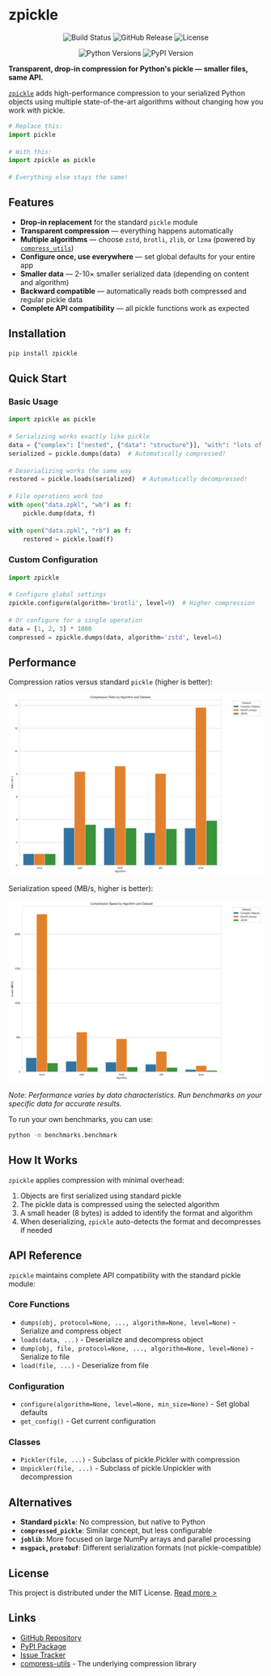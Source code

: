 # zpickle

<p align="center">
  <img src="https://img.shields.io/github/actions/workflow/status/dupontcyborg/zpickle/test_and_package_wheel.yml" alt="Build Status"/>
  <img src="https://img.shields.io/github/v/release/dupontcyborg/zpickle" alt="GitHub Release"/>
  <img src="https://img.shields.io/github/license/dupontcyborg/zpickle" alt="License"/>
</p>
<p align="center">
  <img src="https://img.shields.io/pypi/pyversions/zpickle" alt="Python Versions"/>
  <img src="https://img.shields.io/pypi/v/zpickle" alt="PyPI Version"/>
  <!-- <img src="https://static.pepy.tech/badge/zpickle" alt="PyPI Downloads"> -->
</p>

**Transparent, drop-in compression for Python's pickle — smaller files, same API.**

[`zpickle`](https://pypi.org/project/zpickle/) adds high-performance compression to your serialized Python objects using multiple state-of-the-art algorithms without changing how you work with pickle.

```python
# Replace this:
import pickle

# With this:
import zpickle as pickle

# Everything else stays the same!
```

## Features

- **Drop-in replacement** for the standard `pickle` module
- **Transparent compression** — everything happens automatically
- **Multiple algorithms** — choose `zstd`, `brotli`, `zlib`, or `lzma` (powered by [`compress_utils`](https://github.com/dupontcyborg/compress-utils))
- **Configure once, use everywhere** — set global defaults for your entire app
- **Smaller data** — 2-10× smaller serialized data (depending on content and algorithm)
- **Backward compatible** — automatically reads both compressed and regular pickle data
- **Complete API compatibility** — all pickle functions work as expected

## Installation

```bash
pip install zpickle
```

## Quick Start

### Basic Usage

```python
import zpickle as pickle

# Serializing works exactly like pickle
data = {"complex": ["nested", {"data": "structure"}], "with": "lots of repetition"}
serialized = pickle.dumps(data)  # Automatically compressed!

# Deserializing works the same way
restored = pickle.loads(serialized)  # Automatically decompressed!

# File operations work too
with open("data.zpkl", "wb") as f:
    pickle.dump(data, f)

with open("data.zpkl", "rb") as f:
    restored = pickle.load(f)
```

### Custom Configuration

```python
import zpickle

# Configure global settings
zpickle.configure(algorithm='brotli', level=9)  # Higher compression

# Or configure for a single operation
data = [1, 2, 3] * 1000
compressed = zpickle.dumps(data, algorithm='zstd', level=6)
```

## Performance

Compression ratios versus standard `pickle` (higher is better):

<img src="https://raw.githubusercontent.com/dupontcyborg/zpickle/main/benchmarks/results/compression_ratio.png" alt="Bar graph showing data compression ratios versus pickle">

Serialization speed (MB/s, higher is better):

<img src="https://raw.githubusercontent.com/dupontcyborg/zpickle/main/benchmarks/results/compression_speed.png" alt="Bar graph showing data compression speeds versus pickle">

*Note: Performance varies by data characteristics. Run benchmarks on your specific data for accurate results.*

To run your own benchmarks, you can use:

```bash
python -m benchmarks.benchmark
```

## How It Works

`zpickle` applies compression with minimal overhead:

1. Objects are first serialized using standard pickle
2. The pickle data is compressed using the selected algorithm
3. A small header (8 bytes) is added to identify the format and algorithm
4. When deserializing, `zpickle` auto-detects the format and decompresses if needed

## API Reference

`zpickle` maintains complete API compatibility with the standard pickle module:

### Core Functions

- `dumps(obj, protocol=None, ..., algorithm=None, level=None)` - Serialize and compress object
- `loads(data, ...)` - Deserialize and decompress object
- `dump(obj, file, protocol=None, ..., algorithm=None, level=None)` - Serialize to file
- `load(file, ...)` - Deserialize from file

### Configuration

- `configure(algorithm=None, level=None, min_size=None)` - Set global defaults
- `get_config()` - Get current configuration

### Classes

- `Pickler(file, ...)` - Subclass of pickle.Pickler with compression
- `Unpickler(file, ...)` - Subclass of pickle.Unpickler with decompression

## Alternatives

- **Standard `pickle`**: No compression, but native to Python
- **`compressed_pickle`**: Similar concept, but less configurable
- **`joblib`**: More focused on large NumPy arrays and parallel processing
- **`msgpack`, `protobuf`**: Different serialization formats (not pickle-compatible)

## License

This project is distributed under the MIT License. [Read more >](LICENSE)

## Links

- [GitHub Repository](https://github.com/dupontcyborg/zpickle)
- [PyPI Package](https://pypi.org/project/zpickle/)
- [Issue Tracker](https://github.com/dupontcyborg/zpickle/issues)
- [compress-utils](https://github.com/dupontcyborg/compress-utils) - The underlying compression library